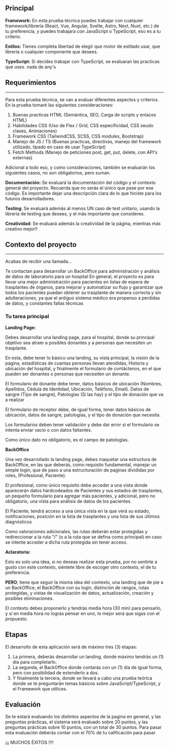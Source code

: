 ## Principal 

**Framework:**
En esta prueba técnica puedes trabajar con cualquier framework/librería (React, Vue, Angular, Svelte, Astro, Next, Nuxt, etc.) de tu preferencia,
y puedes trabajara con JavaScript o TypeScript, eso es a tu criterio.

**Estilos:**
Tienes completa libertad de elegir que motor de estilado usar, que librería o cualquier componente que desees.

**TypeScript:**
Si decides trabajar con TypeScript, se evaluaran las practicas que uses. nada de any's

## Requerimientos
---
Para esta prueba técnica, se van a evaluar diferentes aspectos y criterios. En la prueba tomaré las siguientes consideraciones:

1) Buenas practicas HTML (Semántica, SEO, Carga de scripts y enlaces HTML)
2) Habilidades CSS (Uso de Flex / Grid, CSS especificidad, CSS seudo clases, Animaciones)
3) Framework CSS (TailwindCSS, SCSS, CSS modules, Bootstrap)
4) Manejo de JS / TS (Buenas practicas, directivas, manejo del framework utilizado, tipado en caso de usar TypeScript)
5) Fetch Methods (Manejo de peticiones post, get, put, delete, con API's externas)

Adicional a todo eso, y como consideraciones, también se evaluarán los siguientes casos, no son obligatorios, pero suman.

**Documentación:** 
Se evaluará la documentación del código y el contexto general del proyecto. Recuerda que no serás el único que pase por ese código. Es importante dejar una descripción clara de lo que hiciste para los futuros desarrolladores.

**Testing**:
Se evaluará además al menos UN caso de test unitario, usando la librería de testing que desees, y el más importante que consideres.

**Creatividad**:
Se evaluará además la creatividad de la página, mientras más creativo mejor!!


## Contexto del proyecto
---
Acabas de recibir una llamada...

Te contactan para desarrollar un BackOffice para administración y análisis de datos de laboratorio para un hospital En general, el proyecto es para llevar una mejor administración para pacientes en listas de espera de trasplantes de órganos, para mejorar y automatizar su flujo y garantizar que todos los pacientes puedan obtener su trasplante de manera correcta y sin adulteraciones, ya que el antiguo sistema médico era propenso a perdidas de datos, y constantes fallas técnicas

### Tu tarea principal

**Landing Page:**

Debes desarrollar una landing page, para el hospital, donde su principal objetivo sea atraer a posibles donantes y a personas que necesiten un trasplante. 

En esta, debe tener lo básico una landing, su vista principal, la visión de la página, estadísticas de cuantas personas llevan atendidas, Historia y ubicación del hospital, y finalmente el formulario de contáctenos, en el que pueden ser donantes o personas que necesiten un donante.

El formulario de donante debe tener, datos básicos de ubicación (Nombres, Apellidos, Cédula de Identidad, Ubicación, Teléfono, Email). Datos de sangre (Tipo de sangre), Patologías (Sí las hay) y el tipo de donación que va a realizar

El formulario de receptor debe, de igual forma, tener datos básicos de ubicación, datos de sangre, patologías, y el tipo de donación que necesita.

Los formularios deben tener validación y debe dar error si el formulario se intenta enviar vacío o con datos faltantes.

Como único dato no obligatorio, es el campo de patologías.

**BackOffice**

Una vez desarrollado la landing page, debes maquetar una estructura de BackOffice, en las que deberás, como requisito fundamental, manejar un simple login, que de paso a una estructuración de paginas divididas por roles, (Profesional, Paciente). 

El profesional, como único requisito debe acceder a una vista donde aparecerán datos hardcodeados de Pacientes y sus estados de trasplantes, un pequeño formulario para agregar más pacientes, y adicional, pero no obligatorio, una vista para análisis de datos de los pacientes.

El Paciente, tendrá acceso a una única vista en la que verá su estado, notificaciones, posición en la lista de trasplantes y una lista de sus últimos diagnósticos

Como valoraciones adicionales, las rutas deberán estar protegidas y redireccionar a la ruta "/" (o a la ruta que se defina como principal) en caso se intente acceder a dicha ruta protegida sin tener acceso.

**Aclaratoria:**

Esto es solo una idea, si no deseas realizar esta prueba, por no sentirte a gusto con este contexto, siéntete libre de escoger otro contexto, el de tu preferencia.

**PERO**, tiene que seguir la misma idea del contexto, una landing que de pie a un BackOffice, el BackOffice con su login, distinción de rangos, rutas protegidas, y vistas de visualización de datos, actualización, creación y posibles eliminaciones.

El contexto debes proponerlo y tendrás media hora (30 min) para pensarlo, y sí en media hora no logras pensar en uno, lo mejor será que sigas con el propuesto.

## Etapas

El desarrollo de esta aplicación será de máximo tres (3) etapas:

1) La primera, deberás desarrollar un landing, donde máximo tendrás un (1) día para completarlo.
2) La segunda, el BackOffice donde contarás con un (1) día de igual forma, pero con posibilidad de extenderlo a dos.
3) Y finalmente la tercera, donde se llevará a cabo una prueba teórica donde se te preguntarán temas básicos sobre JavaScript/TypeScript, y el Framework que utilices. 


## Evaluación

Se te estará evaluando los distintos aspectos de la pagina en general, y las preguntas prácticas, el sistema será evaluado sobre 20 puntos, y las preguntas prácticas sobre 10 puntos, con un total de 30 puntos. Para pasar esta evaluación deberás contar con el 70% de tu calificación para pasar.

¡¡¡ MUCHOS ÉXITOS !!!!